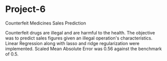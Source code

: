 # Project-6
Counterfeit Medicines Sales Prediction

Counterfeit drugs are illegal and are harmful to the health. 
The objective was to predict sales figures given an illegal operation's characteristics.
Linear Regression along with lasso and ridge regularization were implemented. 
Scaled Mean Absolute Error was 0.56 against the benchmark of 0.5.
